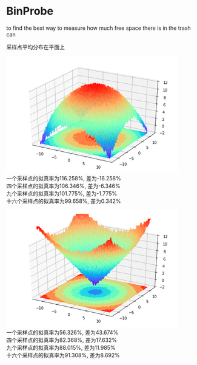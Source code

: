 # BinProbe
to find the best way to measure how much free space there is in the trash can

采样点平均分布在平面上

![image](https://github.com/HanMufu/BinProbe/blob/master/images/paowumian.png)  
一个采样点的拟真率为116.258%, 差为-16.258%  
四个采样点的拟真率为106.346%, 差为-6.346%  
九个采样点的拟真率为101.775%, 差为-1.775%  
十六个采样点的拟真率为99.658%, 差为0.342%  
  
  
![image](https://github.com/HanMufu/BinProbe/blob/master/images/zhuimian.png)  
一个采样点的拟真率为56.326%, 差为43.674%  
四个采样点的拟真率为82.368%, 差为17.632%  
九个采样点的拟真率为88.015%, 差为11.985%  
十六个采样点的拟真率为91.308%, 差为8.692%  

